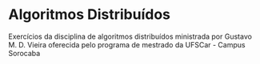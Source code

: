 Algoritmos Distribuídos
=======================

Exercícios da disciplina de algoritmos distribuídos ministrada por Gustavo M. D. Vieira oferecida pelo programa de mestrado da UFSCar - Campus Sorocaba
